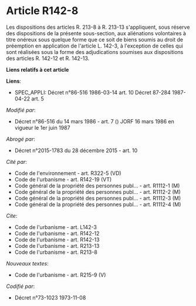 # Article R142-8

Les dispositions des articles R. 213-8 à R. 213-13 s'appliquent, sous réserve des dispositions de la présente sous-section,
aux aliénations volontaires à titre onéreux sous quelque forme que ce soit de biens soumis au droit de préemption en
application de l'article L. 142-3, à l'exception de celles qui sont réalisées sous la forme des adjudications soumises aux
dispositions des articles R. 142-12 et R. 142-13.

**Liens relatifs à cet article**

**Liens**:

  - SPEC_APPLI: Décret n°86-516 1986-03-14 art. 10 Décret 87-284 1987-04-22 art. 5

_Modifié par_:

  - Décret n°86-516 du 14 mars 1986 - art. 7 () JORF 16 mars 1986 en vigueur le   1er juin 1987

_Abrogé par_:

  - Décret n°2015-1783 du 28 décembre 2015 - art. 10

_Cité par_:

  - Code de l'environnement - art. R322-5 (VD)
  - Code de l'urbanisme - art. R142-19 (VT)
  - Code général de la propriété des personnes publ... - art. R1112-1 (M)
  - Code général de la propriété des personnes publ... - art. R1112-2 (M)
  - Code général de la propriété des personnes publ... - art. R1112-3 (M)
  - Code général de la propriété des personnes publ... - art. R1112-4 (M)

_Cite_:

  - Code de l'urbanisme - art. L142-3
  - Code de l'urbanisme - art. R142-12
  - Code de l'urbanisme - art. R142-13
  - Code de l'urbanisme - art. R213-13
  - Code de l'urbanisme - art. R213-8

_Nouveaux textes_:

  - Code de l'urbanisme - art. R215-9 (V)

_Codifié par_:

  - Décret n°73-1023 1973-11-08
